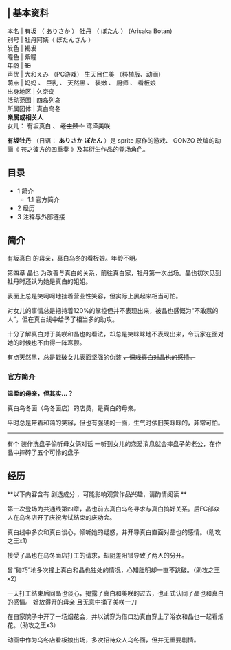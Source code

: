 |  **基本资料**  
---  
本名  |  有坂  （  ありさか  ）  牡丹  （  ぼたん  ）  (Arisaka Botan)   
别号  |  牡丹阿姨（  ぼたんさん  ）   
发色  |  褐发   
瞳色  |  紫瞳   
年龄  |  ~~18~~  
声优  |  大和えみ  （PC游戏）  生天目仁美  （移植版、动画）   
萌点  |  妈妈  、  巨乳  、  天然黑  、  装嫩  、  厨师  、  看板娘   
出身地区  |  久奈岛   
活动范围  |  四岛列岛   
所属团体  |  真白乌冬   
**亲属或相关人**  
女儿：  有坂真白  、 ~~老主顾：~~ 鸢泽美咲  
  
**有坂牡丹** （日语：  **ありさか ぼたん** ）是  sprite  原作的游戏、  GONZO  改编的动画《  苍之彼方的四重奏
》及其衍生作品的登场角色。

##  目录

  * 1  简介 
    * 1.1  官方简介 
  * 2  经历 
  * 3  注释与外部链接 

##  简介

有坂真白  的母亲，真白乌冬的看板娘。年龄不明。

第四章  晶也  为改善与真白的关系，前往真白家，牡丹第一次出场。晶也初次见到牡丹时还认为她是真白的姐姐。

表面上总是笑呵呵地挂着营业性笑容，但实际上黑起来相当可怕。

对女儿的事情总是把持着120%的掌控但并不表现出来，被晶也感慨为“不敢惹的人”，但在真白线中给予了相当多的助攻。

十分了解真白对于美咲和晶也的看法，却总是笑眯眯地不表现出来，令玩家在面对她的时候也不由得一阵寒颤。

有点天然黑，总是戳破女儿表面坚强的伪装 ~~，调戏真白对晶也的感情。~~

###  官方简介

**温柔的母亲，但其实...？**

真白乌冬面（乌冬面店）的店员，是真白的母亲。

平时总是带着和蔼的笑容，但也有强硬的一面，生气时依旧笑眯眯的，非常可怕。

* * *

有个  装作洗盘子偷听母女俩对话  一听到女儿的恋爱消息就会摔盘子的老公，在作品中摔碎了五个可怜的盘子

##  经历

**以下内容含有 剧透成分  ，可能影响观赏作品兴趣，请酌情阅读 **

第一次登场为共通线第四章，晶也前去真白乌冬寻求与真白搞好关系。后FC部众人在乌冬店开了庆祝考试结束的庆功会。

真白线中多次和真白谈心，倾听她的疑惑，并开导真白直面对晶也的感情。（助攻之王x1）

接受了晶也在乌冬面店打工的请求，却阴差阳错导致了两人的分开。

曾“碰巧”地多次撞上真白和晶也独处的情况，心知肚明却一直不跳破。（助攻之王x2）

一天打工结束后同晶也谈心，揭露了真白和美咲的过去，也正式认同了晶也和真白的感情。  好放得开的母亲  且无意中捅了美咲一刀

在自家院子中开了一场烟花会，并以试穿为借口劝真白穿上了浴衣和晶也一起看烟花。（助攻之王x3）

动画中作为乌冬店看板娘出场，多次招待众人乌冬面，但并无重要剧情。
